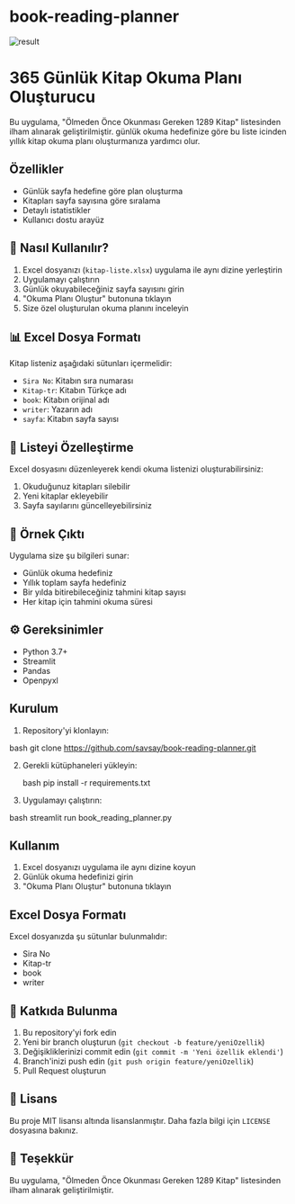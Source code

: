 # book-reading-planner

<img src="https://raw.githubusercontent.com/savsay/book-reading-planner/refs/heads/main/readmeresim.png" alt="result">

# 365 Günlük Kitap Okuma Planı Oluşturucu

Bu uygulama, "Ölmeden Önce Okunması Gereken 1289 Kitap" listesinden ilham alınarak geliştirilmiştir. günlük okuma hedefinize göre bu liste icinden yıllık kitap okuma planı oluşturmanıza yardımcı olur.

## Özellikler

- Günlük sayfa hedefine göre plan oluşturma
- Kitapları sayfa sayısına göre sıralama
- Detaylı istatistikler
- Kullanıcı dostu arayüz

## 📖 Nasıl Kullanılır?

1. Excel dosyanızı (`kitap-liste.xlsx`) uygulama ile aynı dizine yerleştirin
2. Uygulamayı çalıştırın
3. Günlük okuyabileceğiniz sayfa sayısını girin
4. "Okuma Planı Oluştur" butonuna tıklayın
5. Size özel oluşturulan okuma planını inceleyin

## 📊 Excel Dosya Formatı

Kitap listeniz aşağıdaki sütunları içermelidir:
- `Sira No`: Kitabın sıra numarası
- `Kitap-tr`: Kitabın Türkçe adı
- `book`: Kitabın orijinal adı
- `writer`: Yazarın adı
- `sayfa`: Kitabın sayfa sayısı
  
## 🔄 Listeyi Özelleştirme

Excel dosyasını düzenleyerek kendi okuma listenizi oluşturabilirsiniz:
1. Okuduğunuz kitapları silebilir
2. Yeni kitaplar ekleyebilir
3. Sayfa sayılarını güncelleyebilirsiniz

## 📱 Örnek Çıktı

Uygulama size şu bilgileri sunar:
- Günlük okuma hedefiniz
- Yıllık toplam sayfa hedefiniz
- Bir yılda bitirebileceğiniz tahmini kitap sayısı
- Her kitap için tahmini okuma süresi

## ⚙️ Gereksinimler

- Python 3.7+
- Streamlit
- Pandas
- Openpyxl

## Kurulum

1. Repository'yi klonlayın:

  bash
git clone https://github.com/savsay/book-reading-planner.git

2. Gerekli kütüphaneleri yükleyin:
   
   bash
pip install -r requirements.txt

3. Uygulamayı çalıştırın:
   
  bash
streamlit run book_reading_planner.py

## Kullanım

1. Excel dosyanızı uygulama ile aynı dizine koyun
2. Günlük okuma hedefinizi girin
3. "Okuma Planı Oluştur" butonuna tıklayın

## Excel Dosya Formatı

Excel dosyanızda şu sütunlar bulunmalıdır:
- Sira No
- Kitap-tr
- book
- writer

## 🤝 Katkıda Bulunma

1. Bu repository'yi fork edin
2. Yeni bir branch oluşturun (`git checkout -b feature/yeniOzellik`)
3. Değişikliklerinizi commit edin (`git commit -m 'Yeni özellik eklendi'`)
4. Branch'inizi push edin (`git push origin feature/yeniOzellik`)
5. Pull Request oluşturun

## 📝 Lisans

Bu proje MIT lisansı altında lisanslanmıştır. Daha fazla bilgi için `LICENSE` dosyasına bakınız.

## 🙏 Teşekkür

Bu uygulama, "Ölmeden Önce Okunması Gereken 1289 Kitap" listesinden ilham alınarak geliştirilmiştir.


